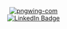 <div id="header" align="center">
<a href="https://imgbb.com/"><img src="https://i.ibb.co/Q8YvJCP/pngwing-com.png" alt="pngwing-com" border="0"></a>
  
  <div id="badges">
  <a href="https://www.linkedin.com/in/amir-peleg/">
    <img src="https://img.shields.io/badge/LinkedIn-blue?style=for-the-badge&logo=linkedin&logoColor=white" alt="LinkedIn Badge"/>
  </a>
</div>
</div>

